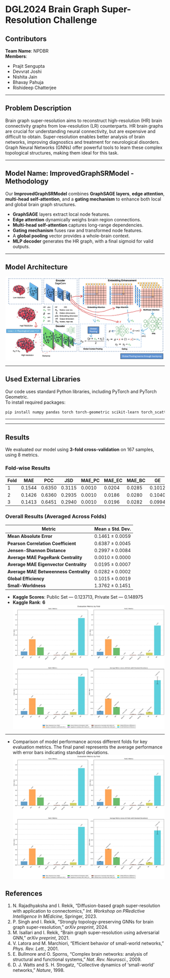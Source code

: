 # DGL2024 Brain Graph Super-Resolution Challenge

## Contributors

**Team Name**: NPDBR  
**Members**:  
- Prajit Sengupta  
- Devvrat Joshi  
- Nishita Jain  
- Bhavay Pahuja  
- Rishideep Chatterjee  

---

## Problem Description

Brain graph super-resolution aims to reconstruct high-resolution (HR) brain connectivity graphs from low-resolution (LR) counterparts. HR brain graphs are crucial for understanding neural connectivity, but are expensive and difficult to obtain. Super-resolution enables better analysis of brain networks, improving diagnostics and treatment for neurological disorders. Graph Neural Networks (GNNs) offer powerful tools to learn these complex topological structures, making them ideal for this task.

---

## Model Name: ImprovedGraphSRModel - Methodology

Our **ImprovedGraphSRModel** combines **GraphSAGE layers**, **edge attention**, **multi-head self-attention**, and a **gating mechanism** to enhance both local and global brain graph structures.

- **GraphSAGE** layers extract local node features.
- **Edge attention** dynamically weighs brain region connections.
- **Multi-head self-attention** captures long-range dependencies.
- **Gating mechanism** fuses raw and transformed node features.
- A **global pooling** vector provides a whole-brain context.
- **MLP decoder** generates the HR graph, with a final sigmoid for valid outputs.

---

## Model Architecture
![alt text](model_architecture.png)

---

## Used External Libraries

Our code uses standard Python libraries, including PyTorch and PyTorch Geometric.  
To install required packages:

```bash
pip install numpy pandas torch torch-geometric scikit-learn torch_scatter
```
---

---

## Results

We evaluated our model using **3-fold cross-validation** on 167 samples, using 8 metrics.

### Fold-wise Results

| Fold | MAE     | PCC     | JSD     | MAE_PC  | MAE_EC  | MAE_BC  | GE      | SW      |
|------|---------|---------|---------|---------|---------|---------|---------|---------|
| 1    | 0.1544  | 0.6350  | 0.3115  | 0.0010  | 0.0204  | 0.0285  | 0.1012  | 1.4646  |
| 2    | 0.1426  | 0.6360  | 0.2935  | 0.0010  | 0.0186  | 0.0280  | 0.1040  | 1.1717  |
| 3    | 0.1413  | 0.6451  | 0.2940  | 0.0010  | 0.0196  | 0.0282  | 0.0994  | 1.4924  |

### Overall Results (Averaged Across Folds)

| Metric                                | Mean ± Std. Dev.    |
|---------------------------------------|---------------------------|
| **Mean Absolute Error**                               | 0.1461 ± 0.0059     |
| **Pearson Correlation Coefficient**   | 0.6387 ± 0.0045     |
| **Jensen-Shannon Distance**           | 0.2997 ± 0.0084     |
| **Average MAE PageRank Centrality**   | 0.0010 ± 0.0000     |
| **Average MAE Eigenvector Centrality**| 0.0195 ± 0.0007     |
| **Average MAE Betweenness Centrality**| 0.0282 ± 0.0002     |
| **Global Efficiency**                 | 0.1015 ± 0.0019     |
| **Small-Worldness**                   | 1.3762 ± 0.1451     |

- **Kaggle Scores**: Public Set — 0.123713, Private Set — 0.148975  
- **Kaggle Rank**: **6**
![alt text](bar_plots.png)
---

- Comparison of model performance across different folds for key evaluation metrics. The final panel represents the average performance with error bars indicating standard deviations.
![alt text](image.png)
## References

1. N. Rajadhyaksha and I. Rekik, “Diffusion-based graph super-resolution with application to connectomics,” *Int. Workshop on PRedictive Intelligence In MEdicine*, Springer, 2023.
2. P. Singh and I. Rekik, “Strongly topology-preserving GNNs for brain graph super-resolution,” *arXiv preprint*, 2024.
3. M. Isallari and I. Rekik, “Brain graph super-resolution using adversarial GNN,” *arXiv preprint*, 2021.
4. V. Latora and M. Marchiori, “Efficient behavior of small-world networks,” *Phys. Rev. Lett.*, 2001.
5. E. Bullmore and O. Sporns, “Complex brain networks: analysis of structural and functional systems,” *Nat. Rev. Neurosci.*, 2009.
6. D. J. Watts and S. H. Strogatz, “Collective dynamics of ‘small-world’ networks,” *Nature*, 1998.

